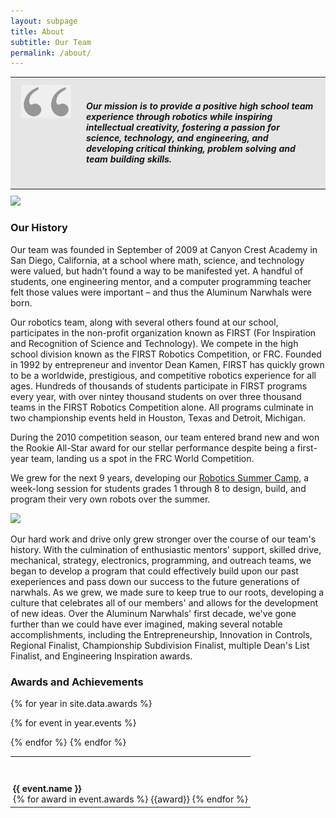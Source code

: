 ```yaml
---
layout: subpage
title: About
subtitle: Our Team
permalink: /about/
---
```


<table style="margin: 0px 0px 10px 0px; background: #e6e6e6" width="100%">
  <tr width="100%">
    <td style="vertical-align: top; width: 80px;">
      <img src="/assets/graphics/quote.png" style="margin-right: 10px; margin-left:10px; margin-top:10px; margin-bottom:35px; opacity: .35" />
    </td>
    <td style="vertical-align: top;">
      <h4 style="margin-right: 10px; margin-left:20px; margin-top:35px; margin-bottom:35px">
        <i>
            Our mission is to provide a positive high school team experience through robotics while inspiring intellectual creativity, fostering a passion for science, technology, and engineering, and developing critical thinking, problem solving and team building skills.
        </i>
      </h4>
    </td>
  </tr>
</table>

<img src="/assets/cantstopwontstopwinning.jpg" class="leftimage">

### Our History
Our team was founded in September of 2009 at Canyon Crest Academy in San Diego, California, at a school where math, science, and technology were valued, but hadn’t found a way to be manifested yet. A handful of students, one engineering mentor, and a computer programming teacher felt those values were important – and thus the Aluminum Narwhals were born.

Our robotics team, along with several others found at our school, participates in the non-profit organization known as FIRST (For Inspiration and Recognition of Science and Technology). We compete in the high school division known as the FIRST Robotics Competition, or FRC. Founded in 1992 by entrepreneur and inventor Dean Kamen, FIRST has quickly grown to be a worldwide, prestigious, and competitive robotics experience for all ages. Hundreds of thousands of students participate in FIRST programs every year, with over nintey thousand students on over three thousand teams in the FIRST Robotics Competition alone. All programs culminate in two championship events held in Houston, Texas and Detroit, Michigan.

During the 2010 competition season, our team entered brand new and won the Rookie All-Star award for our stellar performance despite being a first-year team, landing us a spot in the FRC World Competition.

We grew for the next 9 years, developing our [Robotics Summer Camp](/camp/), a week-long session for students grades 1 through 8 to design, build, and program their very own robots over the summer.

<img src="/assets/cantstopwontstopwinning.jpg" class="leftimage">

Our hard work and drive only grew stronger over the course of our team's history. With the culmination of enthusiastic mentors' support, skilled drive, mechanical, strategy, electronics, programming, and outreach teams, we began to develop a program that could effectively build upon our past exeperiences and pass down our success to the future generations of narwhals. As we grew, we made sure to keep true to our roots, developing a culture that celebrates all of our members' and allows for the development of new ideas. Over the Aluminum Narwhals' first decade, we've gone further than we could have ever imagined, making several notable accomplishments, including the Entrepreneurship, Innovation in Controls, Regional Finalist, Championship Subdivision Finalist, multiple Dean's List Finalist, and Engineering Inspiration awards.

### Awards and Achievements
<table style="width: 100%">
  {% for year in site.data.awards %}
  <tr>
    <td class="navy" style=" font-size: 14pt; color: white; font-family: Raleway; padding: 8px;">
      <b>{{ year.year }}</b>
    </td>
  </tr>

  {% for event in year.events %}
  <tr>
    <td style="padding: 4px">
      <b>{{ event.name }}</b>
      <br>
      {% for award in event.awards %}
      {{award}}
      {% endfor %}
    </td>
  </tr>
  {% endfor %}
  {% endfor %}
</table>
<br>

<!-- <h3>Demographics Information</h3>
<table style="width: 100%;">
  <tr style="width: 100%;">
    <td style="vertical-align: top; text-align: center; width: 50%; padding-right: 10px; padding-left: 10px;">
      <h4>Member Gender Demographics</h4>
      <img src="/assets/team-info/gender-demographics.png" />
      <p />

      <div style="background: #01C701; color: white; font-size: 20px; padding: 5px;">Males</div>
      <div style="background: #0096FF; color: white; font-size: 20px; padding: 5px;">Females</div>
    </td>
    <td style="vertical-align: top; text-align: center; width: 50%; padding-right: 10px; padding-left: 10px;">
      <h4>Member Grade Level Demographics</h4>
      <img src="/assets/team-info/grade-demographics.png" />
      <p />

      <div style="background: #0096FF; color: white; font-size: 20px; padding: 5px;">Freshmen</div>
      <div style="background: #01C701; color: white; font-size: 20px; padding: 5px;">Sophmores</div>
      <div style="background: #FF9300; color: white; font-size: 20px; padding: 5px;">Juniors</div>
      <div style="background: #FF2600; color: white; font-size: 20px; padding: 5px;">Seniors</div>
    </td>
  </tr>
</table>
<p /> -->
